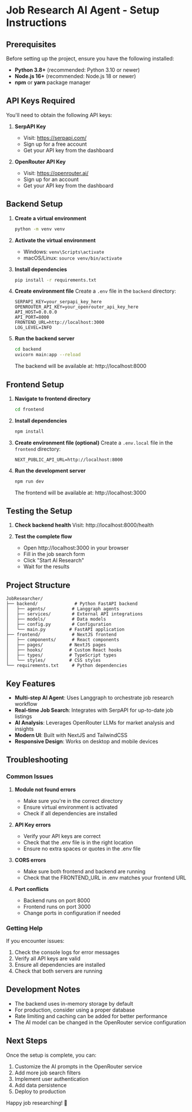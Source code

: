 # Job Research AI Agent - Setup Instructions

## Prerequisites

Before setting up the project, ensure you have the following installed:

- **Python 3.8+** (recommended: Python 3.10 or newer)
- **Node.js 16+** (recommended: Node.js 18 or newer)
- **npm** or **yarn** package manager

## API Keys Required

You'll need to obtain the following API keys:

1. **SerpAPI Key**
   - Visit: https://serpapi.com/
   - Sign up for a free account
   - Get your API key from the dashboard

2. **OpenRouter API Key**
   - Visit: https://openrouter.ai/
   - Sign up for an account
   - Get your API key from the dashboard

## Backend Setup

1. **Create a virtual environment**
   ```bash
   python -m venv venv
   ```

2. **Activate the virtual environment**
   - Windows: `venv\Scripts\activate`
   - macOS/Linux: `source venv/bin/activate`

3. **Install dependencies**
   ```bash
   pip install -r requirements.txt
   ```

4. **Create environment file**
   Create a `.env` file in the `backend` directory:
   ```
   SERPAPI_KEY=your_serpapi_key_here
   OPENROUTER_API_KEY=your_openrouter_api_key_here
   API_HOST=0.0.0.0
   API_PORT=8000
   FRONTEND_URL=http://localhost:3000
   LOG_LEVEL=INFO
   ```

5. **Run the backend server**
   ```bash
   cd backend
   uvicorn main:app --reload
   ```

   The backend will be available at: http://localhost:8000

## Frontend Setup

1. **Navigate to frontend directory**
   ```bash
   cd frontend
   ```

2. **Install dependencies**
   ```bash
   npm install
   ```

3. **Create environment file (optional)**
   Create a `.env.local` file in the `frontend` directory:
   ```
   NEXT_PUBLIC_API_URL=http://localhost:8000
   ```

4. **Run the development server**
   ```bash
   npm run dev
   ```

   The frontend will be available at: http://localhost:3000

## Testing the Setup

1. **Check backend health**
   Visit: http://localhost:8000/health

2. **Test the complete flow**
   - Open http://localhost:3000 in your browser
   - Fill in the job search form
   - Click "Start AI Research"
   - Wait for the results

## Project Structure

```
JobResearcher/
├── backend/              # Python FastAPI backend
│   ├── agents/          # Langgraph agents
│   ├── services/        # External API integrations
│   ├── models/          # Data models
│   ├── config.py        # Configuration
│   └── main.py         # FastAPI application
├── frontend/            # NextJS frontend
│   ├── components/      # React components
│   ├── pages/          # NextJS pages
│   ├── hooks/          # Custom React hooks
│   ├── types/          # TypeScript types
│   └── styles/         # CSS styles
└── requirements.txt     # Python dependencies
```

## Key Features

- **Multi-step AI Agent**: Uses Langgraph to orchestrate job research workflow
- **Real-time Job Search**: Integrates with SerpAPI for up-to-date job listings
- **AI Analysis**: Leverages OpenRouter LLMs for market analysis and insights
- **Modern UI**: Built with NextJS and TailwindCSS
- **Responsive Design**: Works on desktop and mobile devices

## Troubleshooting

### Common Issues

1. **Module not found errors**
   - Make sure you're in the correct directory
   - Ensure virtual environment is activated
   - Check if all dependencies are installed

2. **API Key errors**
   - Verify your API keys are correct
   - Check that the .env file is in the right location
   - Ensure no extra spaces or quotes in the .env file

3. **CORS errors**
   - Make sure both frontend and backend are running
   - Check that the FRONTEND_URL in .env matches your frontend URL

4. **Port conflicts**
   - Backend runs on port 8000
   - Frontend runs on port 3000
   - Change ports in configuration if needed

### Getting Help

If you encounter issues:

1. Check the console logs for error messages
2. Verify all API keys are valid
3. Ensure all dependencies are installed
4. Check that both servers are running

## Development Notes

- The backend uses in-memory storage by default
- For production, consider using a proper database
- Rate limiting and caching can be added for better performance
- The AI model can be changed in the OpenRouter service configuration

## Next Steps

Once the setup is complete, you can:

1. Customize the AI prompts in the OpenRouter service
2. Add more job search filters
3. Implement user authentication
4. Add data persistence
5. Deploy to production

Happy job researching! 🚀 